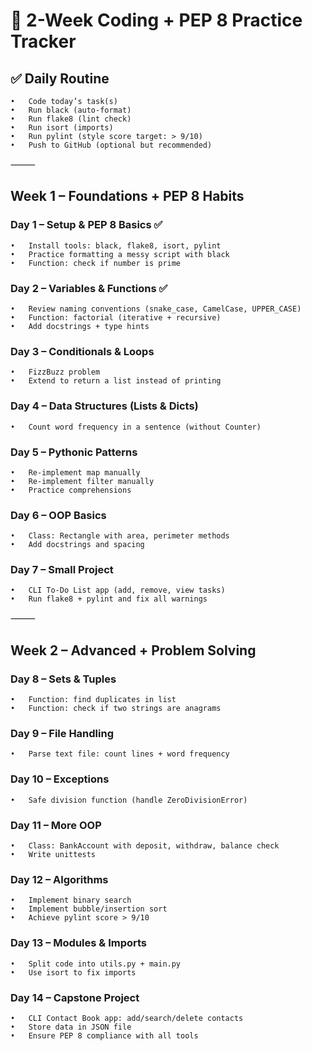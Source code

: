 # 📅 2-Week Coding + PEP 8 Practice Tracker

## ✅ Daily Routine
	•	Code today’s task(s)
	•	Run black (auto-format)
	•	Run flake8 (lint check)
	•	Run isort (imports)
	•	Run pylint (style score target: > 9/10)
	•	Push to GitHub (optional but recommended)

⸻

## Week 1 – Foundations + PEP 8 Habits

### Day 1 – Setup & PEP 8 Basics ✅
	•	Install tools: black, flake8, isort, pylint
	•	Practice formatting a messy script with black
	•	Function: check if number is prime

### Day 2 – Variables & Functions ✅
	•	Review naming conventions (snake_case, CamelCase, UPPER_CASE)
	•	Function: factorial (iterative + recursive)
	•	Add docstrings + type hints

### Day 3 – Conditionals & Loops
	•	FizzBuzz problem
	•	Extend to return a list instead of printing

### Day 4 – Data Structures (Lists & Dicts)
	•	Count word frequency in a sentence (without Counter)

### Day 5 – Pythonic Patterns
	•	Re-implement map manually
	•	Re-implement filter manually
	•	Practice comprehensions

### Day 6 – OOP Basics
	•	Class: Rectangle with area, perimeter methods
	•	Add docstrings and spacing

### Day 7 – Small Project
	•	CLI To-Do List app (add, remove, view tasks)
	•	Run flake8 + pylint and fix all warnings

⸻

## Week 2 – Advanced + Problem Solving

### Day 8 – Sets & Tuples
	•	Function: find duplicates in list
	•	Function: check if two strings are anagrams

### Day 9 – File Handling
	•	Parse text file: count lines + word frequency

### Day 10 – Exceptions
	•	Safe division function (handle ZeroDivisionError)

### Day 11 – More OOP
	•	Class: BankAccount with deposit, withdraw, balance check
	•	Write unittests

### Day 12 – Algorithms
	•	Implement binary search
	•	Implement bubble/insertion sort
	•	Achieve pylint score > 9/10

### Day 13 – Modules & Imports
	•	Split code into utils.py + main.py
	•	Use isort to fix imports

### Day 14 – Capstone Project
	•	CLI Contact Book app: add/search/delete contacts
	•	Store data in JSON file
	•	Ensure PEP 8 compliance with all tools
